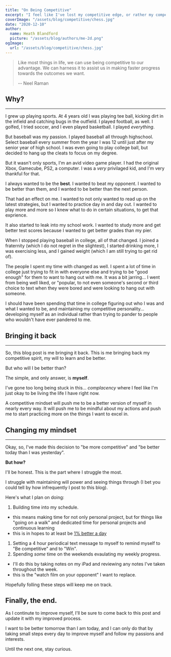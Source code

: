 ```yaml
---
title: "On Being Competitive"
excerpt: "I feel like I've lost my competitive edge, or rather my competitive spirit. It's time to bring that back. But with measure."
coverImage: "/assets/blog/competitive/chess.jpg"
date: "2020-12-10"
author:
  name: Heath Blandford
  picture: "/assets/blog/authors/me-2d.png"
ogImage:
  url: "/assets/blog/competitive/chess.jpg"
---
```


> Like most things in life, we can use being competitive to our advantage. We can harness it to assist us in making faster progress towards the outcomes we want.
> 
> -- Neel Raman

## Why?

---

I grew up playing sports. At 4 years old I was playing tee ball, kicking dirt in the infield and catching bugs in the outfield. I played football, as well. I golfed, I tried soccer, and I even played basketball. I played _everything_. 

But baseball was my passion. I played baseball all through highschool. Select baseball every summer from the year I was 12 until just after my senior year of high school. I was even going to play college ball, but decided to hang up the cleats to focus on my degree. 

But it wasn't only sports, I'm an avid video game player. I had the original Xbox, Gamecube, PS2, a computer. I was a _very_ privilaged kid, and I'm very thankful for that.

I always wanted to be the **best**. I wanted to beat my opponent. I wanted to be better than them, and I wanted to be better than the next person. 

That had an effect on me. I wanted to not only wanted to read up on the latest strategies, but I wanted to practice day in and day out. I wanted to play more and more so I knew what to do in certain situations, to get that exprience. 

It also started to leak into my school work. I wanted to study more and get better test scores because I wanted to get better grades than my pier. 

When I stopped playing baseball in college, all of that changed. I joined a fraternity (which I do not regret in the slightest), I started drinking more, I was exercising less, and I gained weight (which I am still trying to get rid of). 

The people I spent my time with changed as well. I spent a lot of time in college just trying to fit in with everyone else and trying to be "good enough" for them to want to hang out with me. It was a bit jarring... I went from being well liked, or "popular, to not even someone's second or third choice to text when they were bored and were looking to hang out with someone. 

I should have been spending that time in college figuring out who I was and what I wanted to be, and maintaining my competitive personality... developing myself as an individual rather than trying to pander to people who wouldn't have ever pandered to me. 

## Bringing it back

---

So, this blog post is me bringing it back. This is me bringing back my competitive spirit, my will to learn and be better. 

But who will I be better than?

The simple, and only answer, is **myself**. 

I've gone too long being stuck in this... _complacency_ where I feel like I'm just okay to be living the life I have right now. 

A competitive mindset will push me to be a better version of myself in nearly every way. It will push me to be mindful about my actions and push me to start practicing more on the things I want to excel in.

## Changing my mindset

---

Okay, so, I've made this decision to "be more competitive" and "be better today than I was yesterday". 

**But how?**

I'll be honest. This is the part where I struggle the most. 

I struggle with maintaining will power and seeing things through (I bet you could tell by how infrequently I post to this blog). 

Here's what I plan on doing: 

1. Building time into my schedule. 
  - this means making time for not only personal project, but for things like "going on a walk" and dedicated time for personal projects and continuous learning
  - this is in hopes to at least be [1% better a day](https://jamesclear.com/continuous-improvement)
1. Setting a 4 hour periodical text message to myself to remind myself to "Be competitive" and to "Win".
1. Spending _some_ time on the weekends evaulating my weekly progress. 
  - I'll do this by taking notes on my iPad and reviewing any notes I've taken throughout the week.
  - this is the "watch film on your opponent" I want to replace.

Hopefully folling these steps will keep me on track.

## Finally, the end. 

As I continute to improve myself, I'll be sure to come back to this post and update it with my improved process. 

I want to be better tomorrow than I am today, and I can only do that by taking small steps every day to improve myself and follow my passions and interests. 

Until the next one, stay curious.